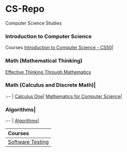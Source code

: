 # CS-Repo
Computer Science Studies

### Introduction to Computer Science

Courses 
[Introduction to Computer Science - CS50](https://www.edx.org/course/introduction-computer-science-harvardx-cs50x#!)|


### Math (Mathematical Thinking)
[Effective Thinking Through Mathematics](https://courses.edx.org/courses/course-v1:UTAustinX+UT.9.10x+3T2016/info)


### Math (Calculus and Discrete Math)|
:-- |
[Calculus One](https://pt.khanacademy.org/math/differential-calculus)|
[Mathematics for Computer Science](https://ocw.mit.edu/courses/electrical-engineering-and-computer-science/6-042j-mathematics-for-computer-science-spring-2015/index.htm)|

### Algorithms|
:-- |
[Algorithms](https://pt.khanacademy.org/computing/computer-science/algorithms)|


Courses |
:-- |
[Software Testing](https://www.udacity.com/course/software-testing--cs258)|
